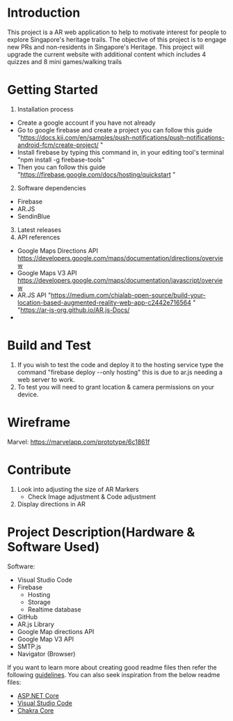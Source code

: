 # Introduction 
This project is a AR web application to help to motivate interest for people to explore Singapore's heritage trails. The objective of this project is to engage new PRs and non-residents in Singapore's Heritage. This project will upgrade the current website with additional content which includes 4 quizzes and 8 mini games/walking trails

# Getting Started
1.	Installation process
- Create a google account if you have not already
- Go to google firebase and create a project you can follow this guide "https://docs.kii.com/en/samples/push-notifications/push-notifications-android-fcm/create-project/ "
- Install firebase by typing this command in, in your editing tool's terminal "npm install -g firebase-tools"
- Then you can follow this guide "https://firebase.google.com/docs/hosting/quickstart "

2.	Software dependencies
- Firebase
- AR.JS
- SendinBlue

3.	Latest releases
4.	API references
- Google Maps Directions API https://developers.google.com/maps/documentation/directions/overview 
- Google Maps V3 API https://developers.google.com/maps/documentation/javascript/overview 
- AR.JS API "https://medium.com/chialab-open-source/build-your-location-based-augmented-reality-web-app-c2442e716564 " "https://ar-js-org.github.io/AR.js-Docs/
-  

# Build and Test
1. If you wish to test the code and deploy it to the hosting service type the command "firebase deploy --only hosting" this is due to ar.js needing a web server to work.
2. To test you will need to grant location & camera permissions on your device.

# Wireframe
Marvel: https://marvelapp.com/prototype/6c1861f

# Contribute
1. Look into adjusting the size of AR Markers
    - Check Image adjustment & Code adjustment
2. Display directions in AR

# Project Description(Hardware & Software Used)
Software:
- Visual Studio Code
- Firebase
    - Hosting
    - Storage
    - Realtime database
- GitHub
- AR.js Library
- Google Map directions API
- Google Map V3 API
- SMTP.js
- Navigator (Browser)

If you want to learn more about creating good readme files then refer the following [guidelines](https://docs.microsoft.com/en-us/azure/devops/repos/git/create-a-readme?view=azure-devops). You can also seek inspiration from the below readme files:
- [ASP.NET Core](https://github.com/aspnet/Home)
- [Visual Studio Code](https://github.com/Microsoft/vscode)
- [Chakra Core](https://github.com/Microsoft/ChakraCore)